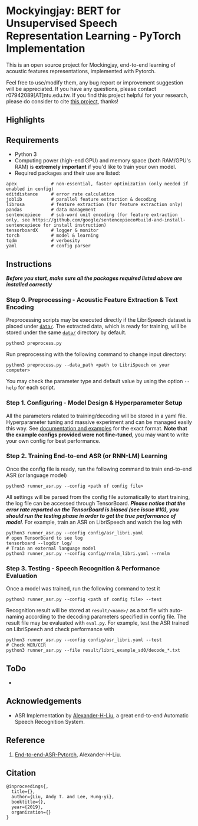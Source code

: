 # Mockyingjay: BERT for Unsupervised Speech Representation Learning - PyTorch Implementation

This is an open source project for Mockingjay, end-to-end learning of acoustic features representations, implemented with Pytorch.

Feel free to use/modify them, any bug report or improvement suggestion will be appreciated. If you have any questions, please contact r07942089[AT]ntu.edu.tw. If you find this project helpful for your research, please do consider to cite [this project](#Citation), thanks!

## Highlights

## Requirements

- Python 3
- Computing power (high-end GPU) and memory space (both RAM/GPU's RAM) is **extremely important** if you'd like to train your own model.
- Required packages and their use are listed:
```
apex             # non-essential, faster optimization (only needed if enabled in config)
editdistance     # error rate calculation
joblib           # parallel feature extraction & decoding
librosa          # feature extraction (for feature extraction only)
pandas           # data management
sentencepiece    # sub-word unit encoding (for feature extraction only, see https://github.com/google/sentencepiece#build-and-install-sentencepiece for install instruction)
tensorboardX     # logger & monitor
torch            # model & learning
tqdm             # verbosity
yaml             # config parser
```

## Instructions

***Before you start, make sure all the packages required listed above are installed correctly***

### Step 0. Preprocessing - Acoustic Feature Extraction & Text Encoding

Preprocessing scripts may be executed directly if the LibriSpeech dataset is placed under [`data/`](data/). The extracted data, which is ready for training, will be stored under the same [`data/`](data/) directory by default. 
```
python3 preprocess.py 
```
Run preprocessing with the following command to change input directory:
```
python3 preprocess.py --data_path <path to LibriSpeech on your computer> 
```
You may check the parameter type and default value by using the option ```--help``` for each script.

### Step 1. Configuring - Model Design & Hyperparameter Setup

All the parameters related to training/decoding will be stored in a yaml file. Hyperparameter tuning and massive experiment and can be managed easily this way. See [documentation and examples](config/) for the exact format. **Note that the example configs provided were not fine-tuned**, you may want to write your own config for best performance.

### Step 2. Training End-to-end ASR (or RNN-LM) Learning

Once the config file is ready, run the following command to train end-to-end ASR (or language model)
```
python3 runner_asr.py --config <path of config file> 
```
All settings will be parsed from the config file automatically to start training, the log file can be accessed through TensorBoard. ***Please notice that the error rate reported on the TensorBoard is biased (see issue #10), you should run the testing phase in order to get the true performance of model***. For example, train an ASR on LibriSpeech and watch the log with
```
python3 runner_asr.py --config config/asr_libri.yaml
# open TensorBoard to see log
tensorboard --logdir log/
# Train an external language model
python3 runner_asr.py --config config/rnnlm_libri.yaml --rnnlm
```

### Step 3. Testing - Speech Recognition & Performance Evaluation

Once a model was trained, run the following command to test it
```
python3 runner_asr.py --config <path of config file> --test
```
Recognition result will be stored at `result/<name>/` as a txt file with auto-naming according to the decoding parameters specified in config file. The result file may be evaluated with `eval.py`. For example, test the ASR trained on LibriSpeech and check performance with
```
python3 runner_asr.py --config config/asr_libri.yaml --test
# Check WER/CER
python3 runner_asr.py --file result/libri_example_sd0/decode_*.txt
```

## ToDo
- 

## Acknowledgements 
- ASR Implementation by [Alexander-H-Liu](https://github.com/Alexander-H-Liu), a great end-to-end Automatic Speech Recognition System.


## Reference
1. [End-to-end-ASR-Pytorch](https://github.com/Alexander-H-Liu/End-to-end-ASR-Pytorch), Alexander-H-Liu.


## Citation
```
@inproceedings{,
  title={},
  author={Liu, Andy T. and Lee, Hung-yi},
  booktitle={},
  year={2019},
  organization={}
}
```
